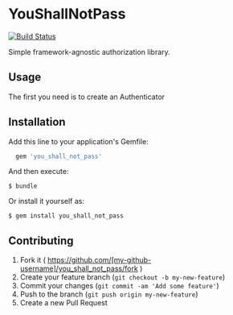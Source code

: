 # YouShallNotPass
[![Build Status](https://travis-ci.org/iachettifederico/you_shall_not_pass.png?branch=master)](https://travis-ci.org/iachettifederico/you_shall_not_pass)


Simple framework-agnostic authorization library.

## Usage

The first you need is to create an Authenticator


## Installation

Add this line to your application's Gemfile:

```ruby
  gem 'you_shall_not_pass'
```

And then execute:

    $ bundle

Or install it yourself as:

    $ gem install you_shall_not_pass


## Contributing

1. Fork it ( https://github.com/[my-github-username]/you_shall_not_pass/fork )
2. Create your feature branch (`git checkout -b my-new-feature`)
3. Commit your changes (`git commit -am 'Add some feature'`)
4. Push to the branch (`git push origin my-new-feature`)
5. Create a new Pull Request
